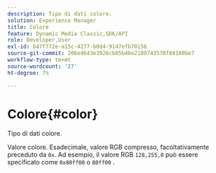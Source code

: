 ```yaml
---
description: Tipo di dati colore.
solution: Experience Manager
title: Colore
feature: Dynamic Media Classic,SDK/API
role: Developer,User
exl-id: b47f772e-a15c-4277-b0d4-9147efb70156
source-git-commit: 206e4643e3926cb85b4be2189743578f88180be7
workflow-type: tm+mt
source-wordcount: '27'
ht-degree: 7%

---
```


# Colore{#color}

Tipo di dati colore.

Valore colore. Esadecimale, valore RGB compresso, facoltativamente preceduto da `0x`. Ad esempio, il valore RGB `128,255,0` può essere specificato come `0x80ff00` o `80ff00` .
